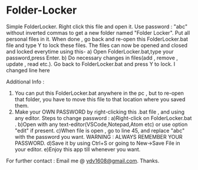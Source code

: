 # Folder-Locker
Simple FolderLocker.
Right click this file and open it.
Use password : "abc" without inverted commas to get a new folder named "Folder Locker".
Put all personal files in it.
When done , go back and re-open this FolderLocker.bat file and type Y to lock these files.
The files can now be opened and closed and locked everytime using this-
  a) Open FolderLocker.bat,type your password,press Enter.
  b) Do necessary changes in files(add , remove , update , read etc.).
Go back to FolderLocker.bat and press Y to lock.
I changed line here

Additional Info :
1. You can put this FolderLocker.bat anywhere in the pc , but to re-open that folder,
you have to move this file to that location where you saved them.
2. Make your OWN PASSWORD by right-clicking this .bat file , and using any editor.
Steps to change password :
  a)Right-click on FolderLocker.bat .
  b)Open with any text-editor(VSCode,Notepad,Atom etc) or use option "edit" if present.
  c)When file is open , go to line 45, and replace "abc" with the password you want.
  WARNING : ALWAYS REMEMBER YOUR PASSWORD.
  d)Save it by using Ctrl+S or going to New->Save File in your editor.
  e)Enjoy this app till whenever you want.

For further contact : Email me @ ydv1608@gmail.com.
Thanks.
